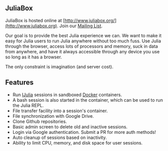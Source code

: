 ## JuliaBox

JuliaBox is hosted online at
[http://www.juliabox.org/](http://www.juliabox.org). Join our [Mailing
List](https://groups.google.com/forum/#!forum/julia-box).

Our goal is to provide the best Julia experience we can. We want to
make it easy for Julia users to run Julia anywhere without too much
fuss. Use Julia through the browser, access lots of processors and
memory, suck in data from anywhere, and have it always accessible
through any device you use so long as it has a browser.

The only constraint is imagination (and server cost).

## Features

- Run [IJulia](https://github.com/JuliaLang/IJulia.jl) sessions in sandboxed [Docker](http://www.docker.com) containers.
- A bash session is also started in the container, which can be used to run the Julia REPL.
- File transfer facility into a session's container.
- File synchronization with Google Drive.
- Clone Github repositories.
- Basic admin screen to delete old and inactive sessions.
- Login via Google authentication. Submit a PR for more auth methods!
- Auto cleanup of sessions based on inactivity.
- Ability to limit CPU, memory, and disk space for user sessions.
